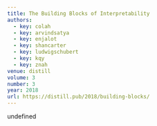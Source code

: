 ```yaml
---
title: The Building Blocks of Interpretability
authors:
  - key: colah
  - key: arvindsatya
  - key: enjalot
  - key: shancarter
  - key: ludwigschubert
  - key: kqy
  - key: znah
venue: distill
volume: 3
number: 3
year: 2018
url: https://distill.pub/2018/building-blocks/
---
```

undefined